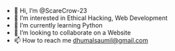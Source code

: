 - 👋 Hi, I’m @ScareCrow-23
- 👀 I’m interested in Ethical Hacking, Web Development
- 🌱 I’m currently learning Python
- 💞️ I’m looking to collaborate on a Website
- 📫 How to reach me dhumalsaumil@gmail.com

<!---
ScareCrow-23/ScareCrow-23 is a ✨ special ✨ repository because its `README.md` (this file) appears on your GitHub profile.
You can click the Preview link to take a look at your changes.
--->
